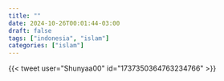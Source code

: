 ```yaml
---
title: ""
date: 2024-10-26T00:01:44-03:00
draft: false
tags: ["indonesia", "islam"]
categories: ["islam"]
---
```


{{< tweet user="Shunyaa00" id="1737350364763234766" >}}
